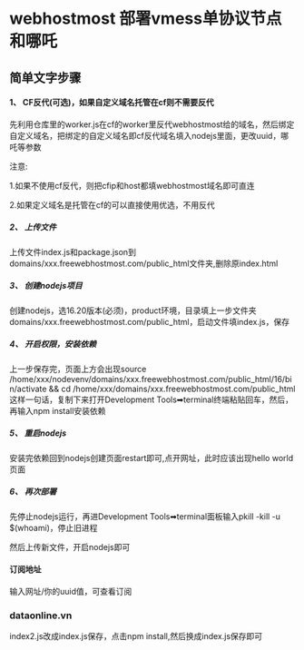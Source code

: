 # webhostmost 部署vmess单协议节点和哪吒

## 简单文字步骤

#### 1、 CF反代(可选)，如果自定义域名托管在cf则不需要反代

先利用仓库里的worker.js在cf的worker里反代webhostmost给的域名，然后绑定自定义域名，把绑定的自定义域名即cf反代域名填入nodejs里面，更改uuid，哪吒等参数

注意: 

1.如果不使用cf反代，则把cfip和host都填webhostmost域名即可直连

2.如果定义域名是托管在cf的可以直接使用优选，不用反代

##### 2、 上传文件

上传文件index.js和package.json到domains/xxx.freewebhostmost.com/public_html文件夹,删除原index.html

##### 3、 创建nodejs项目

创建nodejs，选16.20版本(必须)，product环境，目录填上一步文件夹domains/xxx.freewebhostmost.com/public_html，启动文件填index.js，保存


##### 4、 开启权限，安装依赖

上一步保存完，页面上方会出现source /home/xxx/nodevenv/domains/xxx.freewebhostmost.com/public_html/16/bin/activate && cd /home/xxx/domains/xxx.freewebhostmost.com/public_html这样一句话，复制下来打开Development Tools➡terminal终端粘贴回车，然后，再输入npm install安装依赖

##### 5、 重启nodejs

安装完依赖回到nodejs创建页面restart即可,点开网址，此时应该出现hello world 页面

##### 6、 再次部署

先停止nodejs运行，再进Development Tools➡terminal面板输入pkill -kill -u $(whoami)，停止旧进程

然后上传新文件，开启nodejs即可

####  订阅地址

输入网址/你的uuid值，可查看订阅


### dataonline.vn

index2.js改成index.js保存，点击npm install,然后换成index.js保存即可
